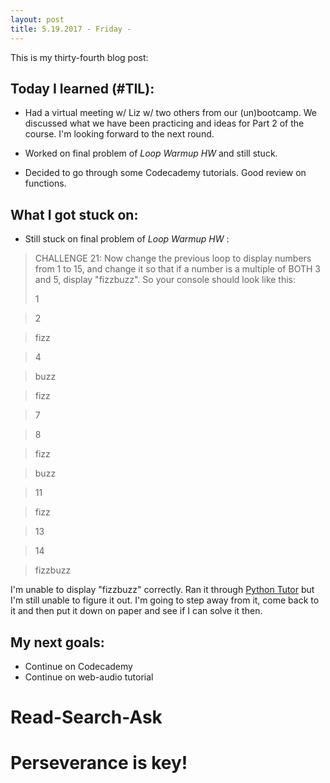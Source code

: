 ```yaml
---
layout: post
title: 5.19.2017 - Friday - 
---
```


This is my thirty-fourth blog post: 


## Today I learned (#TIL):   

- Had a virtual meeting w/ Liz w/ two others from our (un)bootcamp.  We discussed what we have been practicing and ideas for Part 2 of the course.  I'm looking forward to the next round.

- Worked on final problem of _Loop Warmup HW_ and still stuck.

- Decided to go through some Codecademy tutorials.  Good review on functions. 

## What I got stuck on:

- Still stuck on final problem of _Loop Warmup HW_ :

>CHALLENGE 21:
>Now change the previous loop to display numbers from 1 to 15, and change it so that
>if a number is a multiple of BOTH 3 and 5, display "fizzbuzz".
>So your console should look like this:
>
>1 

>2

>fizz

>4

>buzz

>fizz

>7

>8

>fizz

>buzz

>11

>fizz

>13

>14

>fizzbuzz 

I'm unable to display "fizzbuzz" correctly. 
Ran it through [Python Tutor](http://pythontutor.com/) but I'm still unable to figure it out.  I'm going to step away from it, come back to it and then put it down on paper and see if I can solve it then.


## My next goals:

- Continue on Codecademy
- Continue on web-audio tutorial


# Read-Search-Ask

# Perseverance is key!







